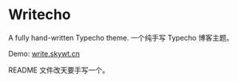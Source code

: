 # Writecho

A fully hand-written Typecho theme.
一个纯手写 Typecho 博客主题。

Demo: [write.skywt.cn](https://write.skywt.cn/)

README 文件改天要手写一个。
